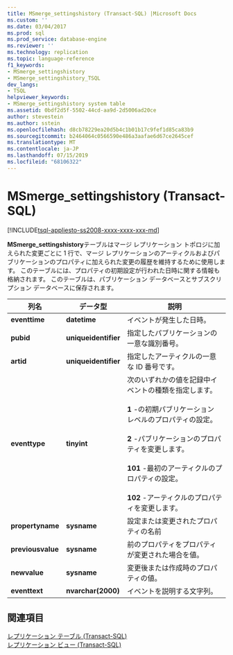 ```yaml
---
title: MSmerge_settingshistory (Transact-SQL) |Microsoft Docs
ms.custom: ''
ms.date: 03/04/2017
ms.prod: sql
ms.prod_service: database-engine
ms.reviewer: ''
ms.technology: replication
ms.topic: language-reference
f1_keywords:
- MSmerge_settingshistory
- MSmerge_settingshistory_TSQL
dev_langs:
- TSQL
helpviewer_keywords:
- MSmerge_settingshistory system table
ms.assetid: 0bdf2d5f-5502-44cd-aa9d-2d5006ad20ce
author: stevestein
ms.author: sstein
ms.openlocfilehash: d8cb78229ea20d5b4c1b01b17c9fef1d85ca83b9
ms.sourcegitcommit: b2464064c0566590e486a3aafae6d67ce2645cef
ms.translationtype: MT
ms.contentlocale: ja-JP
ms.lasthandoff: 07/15/2019
ms.locfileid: "68106322"
---
```

# <a name="msmerge_settingshistory-transact-sql"></a>MSmerge_settingshistory (Transact-SQL)
[!INCLUDE[tsql-appliesto-ss2008-xxxx-xxxx-xxx-md](../../includes/tsql-appliesto-ss2008-xxxx-xxxx-xxx-md.md)]

  **MSmerge_settingshistory**テーブルはマージ レプリケーション トポロジに加えられた変更ごとに 1 行で、マージ レプリケーションのアーティクルおよびパブリケーションのプロパティに加えられた変更の履歴を維持するために使用します。 このテーブルには、プロパティの初期設定が行われた日時に関する情報も格納されます。 このテーブルは、パブリケーション データベースとサブスクリプション データベースに保存されます。  
  
|列名|データ型|説明|  
|-----------------|---------------|-----------------|  
|**eventtime**|**datetime**|イベントが発生した日時。|  
|**pubid**|**uniqueidentifier**|指定したパブリケーションの一意な識別番号。|  
|**artid**|**uniqueidentifier**|指定したアーティクルの一意な ID 番号です。|  
|**eventtype**|**tinyint**|次のいずれかの値を記録中イベントの種類を指定します。<br /><br /> **1** -の初期パブリケーション レベルのプロパティの設定。<br /><br /> **2** -パブリケーションのプロパティを変更します。<br /><br /> **101** -最初のアーティクルのプロパティの設定。<br /><br /> **102** -アーティクルのプロパティを変更します。|  
|**propertyname**|**sysname**|設定または変更されたプロパティの名前|  
|**previousvalue**|**sysname**|前のプロパティをプロパティが変更された場合を値。|  
|**newvalue**|**sysname**|変更後または作成時のプロパティの値。|  
|**eventtext**|**nvarchar(2000)**|イベントを説明する文字列。|  
  
## <a name="see-also"></a>関連項目  
 [レプリケーション テーブル &#40;Transact-SQL&#41;](../../relational-databases/system-tables/replication-tables-transact-sql.md)   
 [レプリケーション ビュー &#40;Transact-SQL&#41;](../../relational-databases/system-views/replication-views-transact-sql.md)  
  
  
